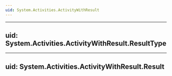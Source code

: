 ```yaml
---
uid: System.Activities.ActivityWithResult
---
```


---
uid: System.Activities.ActivityWithResult.ResultType
---

---
uid: System.Activities.ActivityWithResult.Result
---
